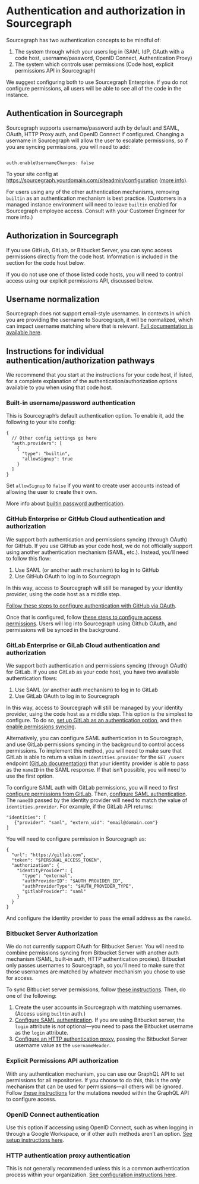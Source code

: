 # Authentication and authorization in Sourcegraph

Sourcegraph has two authentication concepts to be mindful of:

1. The system through which your users log in (SAML IdP, OAuth with a code host, username/password, OpenID Connect, Authentication Proxy)
2. The system which controls user permissions (Code host, explicit permissions API in Sourcegraph)

We suggest configuring both to use Sourcegraph Enterprise. If you do not configure permissions, all users will be able to see all of the code in the instance.

## Authentication in Sourcegraph

Sourcegraph supports username/password auth by default and SAML, OAuth, HTTP Proxy auth, and OpenID Connect if configured. Changing a username in Sourcegraph will allow the user to escalate permissions, so if you are syncing permissions, you will need to add:

```

auth.enableUsernameChanges: false

```

To your site config at https://sourcegraph.yourdomain.com/siteadmin/configuration ([more info](./site_config.md#view-and-edit-site-configuration)). 

For users using any of the other authentication mechanisms, removing `builtin` as an authentication mechanism is best practice. (Customers in a managed instance environment will need to leave `builtin` enabled for Sourcegraph employee access. Consult with your Customer Engineer for more info.)

## Authorization in Sourcegraph

If you use GitHub, GitLab, or Bitbucket Server, you can sync access permissions directly from the code host. Information is included in the section for the code host below. 

If you do not use one of those listed code hosts, you will need to control access using our explicit permissions API, discussed below.

## Username normalization

Sourcegraph does not support email-style usernames. In contexts in which you are providing the username to Sourcegraph, it will be normalized, which can impact username matching where that is relevant. [Full documentation is available here](../auth/index.md#username-normalization).

## Instructions for individual authentication/authorization pathways

We recommend that you start at the instructions for your code host, if listed, for a complete explanation of the authentication/authorization options available to you when using that code host.

### Built-in username/password authentication

This is Sourcegraph’s default authentication option. To enable it, add the following to your site config:

```
{
  // Other config settings go here
  "auth.providers": [
    {
      "type": "builtin",
      "allowSignup": true 
    }
  ]
}
```

Set `allowSignup` to `false` if you want to create user accounts instead of allowing the user to create their own.

More info about [builtin password authentication](../auth/index.md#builtin-password-authentication). 

### GitHub Enterprise or GitHub Cloud authentication and authorization

We support both authentication and permissions syncing (through OAuth) for GitHub. If you use GitHub as your code host, we do not officially support using another authentication mechanism (SAML, etc.). Instead, you’ll need to follow this flow:

1. Use SAML (or another auth mechanism) to log in to GitHub
2. Use GitHub OAuth to log in to Sourcegraph

In this way, access to Sourcegraph will still be managed by your identity provider, using the code host as a middle step.

[Follow these steps to configure authentication with GitHub via OAuth](../auth/index.md#github). 

Once that is configured, follow [these steps to configure access permissions](../repo/permissions.md#github). Users will log into Sourcegraph using Github OAuth, and permissions will be synced in the background.

### GitLab Enterprise or GiLab Cloud authentication and authorization

We support both authentication and permissions syncing (through OAuth) for GitLab. If you use GitLab as your code host, you have two available authentication flows:

1. Use SAML (or another auth mechanism) to log in to GitLab
2. Use GitLab OAuth to log in to Sourcegraph

In this way, access to Sourcegraph will still be managed by your identity provider, using the code host as a middle step. This option is the simplest to configure. To do so, [set up GitLab as an authentication option](../auth/index.md#gitlab), and then [enable permissions syncing](../repo/permissions.md#oauth-application).

Alternatively, you can configure SAML authentication in to Sourcegraph, and use GitLab permissions syncing in the background to control access permissions. To implement this method, you will need to make sure that GitLab is able to return a value in `identities.provider` for the `GET /users` endpoint ([GitLab documentation](https://docs.gitlab.com/ee/api/users.html#for-admins)) that your identity provider is able to pass as the `nameID` in the SAML response. If that isn’t possible, you will need to use the first option. 

To configure SAML auth with GitLab permissions, you will need to first [configure permissions from GitLab](../repo/permissions.md#administrator-sudo-level-access-token). Then, [configure SAML authentication](../auth/saml/index.md). The `nameID` passed by the identity provider will need to match the value of `identities.provider`. For example, if the GitLab API returns:

```
"identities": [
   {"provider": "saml", "extern_uid": "email@domain.com"}
]
```

You will need to configure permission in Sourcegraph as:

```
{
  "url": "https://gitlab.com",
  "token": "$PERSONAL_ACCESS_TOKEN",
  "authorization": {
    "identityProvider": {
      "type": "external",
      "authProviderID": "$AUTH_PROVIDER_ID",
      "authProviderType": "$AUTH_PROVIDER_TYPE",
      "gitlabProvider": "saml"
    }
  }
}
```

And configure the identity provider to pass the email address as the `nameId`. 

### Bitbucket Server Authorization

We do not currently support OAuth for Bitbucket Server. You will need to combine permissions syncing from Bitbucket Server with another auth mechanism (SAML, built-in auth, HTTP authentication proxies). Bitbucket only passes usernames to Sourcegraph, so you’ll need to make sure that those usernames are matched by whatever mechanism you chose to use for access.

To sync Bitbucket server permissions, follow [these instructions](../repo/permissions.md#bitbucket-server). Then, do one of the following:

1. Create the user accounts in Sourcegraph with matching usernames. (Access using `builtin` auth.)
2. [Configure SAML authentication](../auth/saml/index.md). If you are using Bitbucket server, the `login` attribute is *not* optional—you need to pass the Bitbucket username as the `login` attribute. 
3. [Configure an HTTP authentication proxy](../auth/index.md#http-authentication-proxies), passing the Bitbucket Server username value as the `usernameHeader`. 

### Explicit Permissions API authorization

With any authentication mechanism, you can use our GraphQL API to set permissions for all repositories. If you choose to do this, this is the *only* mechanism that can be used for permissions—all others will be ignored. Follow [these instructions](../repo/permissions.md#explicit-permissions-api) for the mutations needed within the GraphQL API to configure access.

### OpenID Connect authentication

Use this option if accessing using OpenID Connect, such as when logging in through a Google Workspace, or if other auth methods aren’t an option. [See setup instructions here](../auth/index.md#openid-connect). 

### HTTP authentication proxy authentication

This is not generally recommended unless this is a common authentication process within your organization. [See configuration instructions here](../auth/index.md#http-authentication-proxies). 
